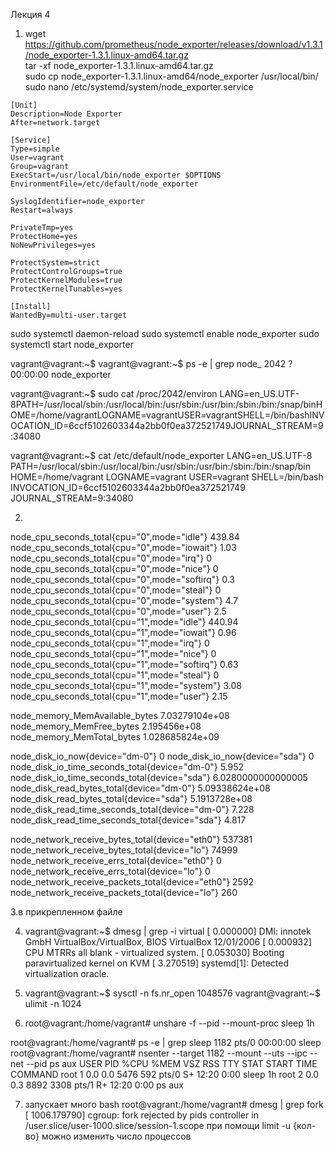 Лекция 4
1. wget https://github.com/prometheus/node_exporter/releases/download/v1.3.1/node_exporter-1.3.1.linux-amd64.tar.gz  
tar -xf node_exporter-1.3.1.linux-amd64.tar.gz  
sudo cp node_exporter-1.3.1.linux-amd64/node_exporter /usr/local/bin/  
sudo nano /etc/systemd/system/node_exporter.service  
```
[Unit]
Description=Node Exporter
After=network.target

[Service]
Type=simple 
User=vagrant 
Group=vagrant
ExecStart=/usr/local/bin/node_exporter $OPTIONS
EnvironmentFile=/etc/default/node_exporter

SyslogIdentifier=node_exporter
Restart=always

PrivateTmp=yes
ProtectHome=yes
NoNewPrivileges=yes

ProtectSystem=strict
ProtectControlGroups=true
ProtectKernelModules=true
ProtectKernelTunables=yes

[Install]
WantedBy=multi-user.target
```

sudo systemctl daemon-reload
sudo systemctl enable node_exporter
sudo systemctl start node_exporter


vagrant@vagrant:~$ vagrant@vagrant:~$ ps -e | grep node_
   2042 ?        00:00:00 node_exporter

vagrant@vagrant:~$ sudo cat /proc/2042/environ
LANG=en_US.UTF-8PATH=/usr/local/sbin:/usr/local/bin:/usr/sbin:/usr/bin:/sbin:/bin:/snap/binHOME=/home/vagrantLOGNAME=vagrantUSER=vagrantSHELL=/bin/bashINVOCATION_ID=6ccf5102603344a2bb0f0ea372521749JOURNAL_STREAM=9:34080

vagrant@vagrant:~$ cat /etc/default/node_exporter
LANG=en_US.UTF-8
PATH=/usr/local/sbin:/usr/local/bin:/usr/sbin:/usr/bin:/sbin:/bin:/snap/bin
HOME=/home/vagrant
LOGNAME=vagrant
USER=vagrant
SHELL=/bin/bash
INVOCATION_ID=6ccf5102603344a2bb0f0ea372521749
JOURNAL_STREAM=9:34080

2.
node_cpu_seconds_total{cpu="0",mode="idle"} 439.84
node_cpu_seconds_total{cpu="0",mode="iowait"} 1.03
node_cpu_seconds_total{cpu="0",mode="irq"} 0
node_cpu_seconds_total{cpu="0",mode="nice"} 0
node_cpu_seconds_total{cpu="0",mode="softirq"} 0.3
node_cpu_seconds_total{cpu="0",mode="steal"} 0
node_cpu_seconds_total{cpu="0",mode="system"} 4.7
node_cpu_seconds_total{cpu="0",mode="user"} 2.5
node_cpu_seconds_total{cpu="1",mode="idle"} 440.94
node_cpu_seconds_total{cpu="1",mode="iowait"} 0.96
node_cpu_seconds_total{cpu="1",mode="irq"} 0
node_cpu_seconds_total{cpu="1",mode="nice"} 0
node_cpu_seconds_total{cpu="1",mode="softirq"} 0.63
node_cpu_seconds_total{cpu="1",mode="steal"} 0
node_cpu_seconds_total{cpu="1",mode="system"} 3.08
node_cpu_seconds_total{cpu="1",mode="user"} 2.15

node_memory_MemAvailable_bytes 7.03279104e+08
node_memory_MemFree_bytes 2.195456e+08
node_memory_MemTotal_bytes 1.028685824e+09

node_disk_io_now{device="dm-0"} 0
node_disk_io_now{device="sda"} 0
node_disk_io_time_seconds_total{device="dm-0"} 5.952
node_disk_io_time_seconds_total{device="sda"} 6.0280000000000005
node_disk_read_bytes_total{device="dm-0"} 5.09338624e+08
node_disk_read_bytes_total{device="sda"} 5.1913728e+08
node_disk_read_time_seconds_total{device="dm-0"} 7.228
node_disk_read_time_seconds_total{device="sda"} 4.817

node_network_receive_bytes_total{device="eth0"} 537381
node_network_receive_bytes_total{device="lo"} 74999
node_network_receive_errs_total{device="eth0"} 0
node_network_receive_errs_total{device="lo"} 0
node_network_receive_packets_total{device="eth0"} 2592
node_network_receive_packets_total{device="lo"} 260

3.в прикрепленном файле

4. vagrant@vagrant:~$ dmesg | grep -i virtual
[    0.000000] DMI: innotek GmbH VirtualBox/VirtualBox, BIOS VirtualBox 12/01/2006
[    0.000932] CPU MTRRs all blank - virtualized system.
[    0.053030] Booting paravirtualized kernel on KVM
[    3.270519] systemd[1]: Detected virtualization oracle.

5. vagrant@vagrant:~$ sysctl -n fs.nr_open
1048576
vagrant@vagrant:~$ ulimit -n
1024

6. root@vagrant:/home/vagrant# unshare -f --pid --mount-proc sleep 1h

root@vagrant:/home/vagrant# ps -e | grep sleep
   1182 pts/0    00:00:00 sleep
root@vagrant:/home/vagrant# nsenter --target 1182 --mount --uts --ipc --net --pid ps aux
USER         PID %CPU %MEM    VSZ   RSS TTY      STAT START   TIME COMMAND
root           1  0.0  0.0   5476   592 pts/0    S+   12:20   0:00 sleep 1h
root           2  0.0  0.3   8892  3308 pts/1    R+   12:20   0:00 ps aux

7. запускает много bash
root@vagrant:/home/vagrant# dmesg | grep fork
[ 1006.179790] cgroup: fork rejected by pids controller in /user.slice/user-1000.slice/session-1.scope
при помощи limit -u {кол-во} можно изменить число процессов
